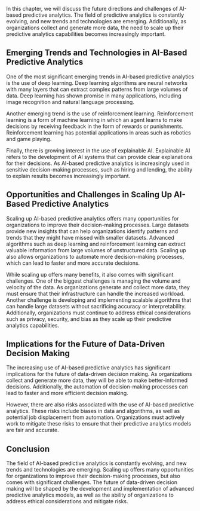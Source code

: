 
In this chapter, we will discuss the future directions and challenges of AI-based predictive analytics. The field of predictive analytics is constantly evolving, and new trends and technologies are emerging. Additionally, as organizations collect and generate more data, the need to scale up their predictive analytics capabilities becomes increasingly important.

Emerging Trends and Technologies in AI-Based Predictive Analytics
-----------------------------------------------------------------

One of the most significant emerging trends in AI-based predictive analytics is the use of deep learning. Deep learning algorithms are neural networks with many layers that can extract complex patterns from large volumes of data. Deep learning has shown promise in many applications, including image recognition and natural language processing.

Another emerging trend is the use of reinforcement learning. Reinforcement learning is a form of machine learning in which an agent learns to make decisions by receiving feedback in the form of rewards or punishments. Reinforcement learning has potential applications in areas such as robotics and game playing.

Finally, there is growing interest in the use of explainable AI. Explainable AI refers to the development of AI systems that can provide clear explanations for their decisions. As AI-based predictive analytics is increasingly used in sensitive decision-making processes, such as hiring and lending, the ability to explain results becomes increasingly important.

Opportunities and Challenges in Scaling Up AI-Based Predictive Analytics
------------------------------------------------------------------------

Scaling up AI-based predictive analytics offers many opportunities for organizations to improve their decision-making processes. Large datasets provide new insights that can help organizations identify patterns and trends that they might have missed with smaller datasets. Advanced algorithms such as deep learning and reinforcement learning can extract valuable information from large volumes of unstructured data. Scaling up also allows organizations to automate more decision-making processes, which can lead to faster and more accurate decisions.

While scaling up offers many benefits, it also comes with significant challenges. One of the biggest challenges is managing the volume and velocity of the data. As organizations generate and collect more data, they must ensure that their infrastructure can handle the increased workload. Another challenge is developing and implementing scalable algorithms that can handle large datasets without sacrificing accuracy or interpretability. Additionally, organizations must continue to address ethical considerations such as privacy, security, and bias as they scale up their predictive analytics capabilities.

Implications for the Future of Data-Driven Decision Making
----------------------------------------------------------

The increasing use of AI-based predictive analytics has significant implications for the future of data-driven decision making. As organizations collect and generate more data, they will be able to make better-informed decisions. Additionally, the automation of decision-making processes can lead to faster and more efficient decision making.

However, there are also risks associated with the use of AI-based predictive analytics. These risks include biases in data and algorithms, as well as potential job displacement from automation. Organizations must actively work to mitigate these risks to ensure that their predictive analytics models are fair and accurate.

Conclusion
----------

The field of AI-based predictive analytics is constantly evolving, and new trends and technologies are emerging. Scaling up offers many opportunities for organizations to improve their decision-making processes, but also comes with significant challenges. The future of data-driven decision making will be shaped by the development and implementation of advanced predictive analytics models, as well as the ability of organizations to address ethical considerations and mitigate risks.
